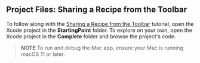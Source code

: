 ## Project Files: Sharing a Recipe from the Toolbar

To follow along with the [Sharing a Recipe from the Toolbar](https://developer.apple.com/tutorials/mac-catalyst/sharing-a-recipe-from-the-toolbar) tutorial, open the Xcode project in the **StartingPoint** folder. To explore on your own, open the Xcode project in the **Complete** folder and browse the project's code.

> **NOTE**
> To run and debug the Mac app, ensure your Mac is running macOS 11 or later.
